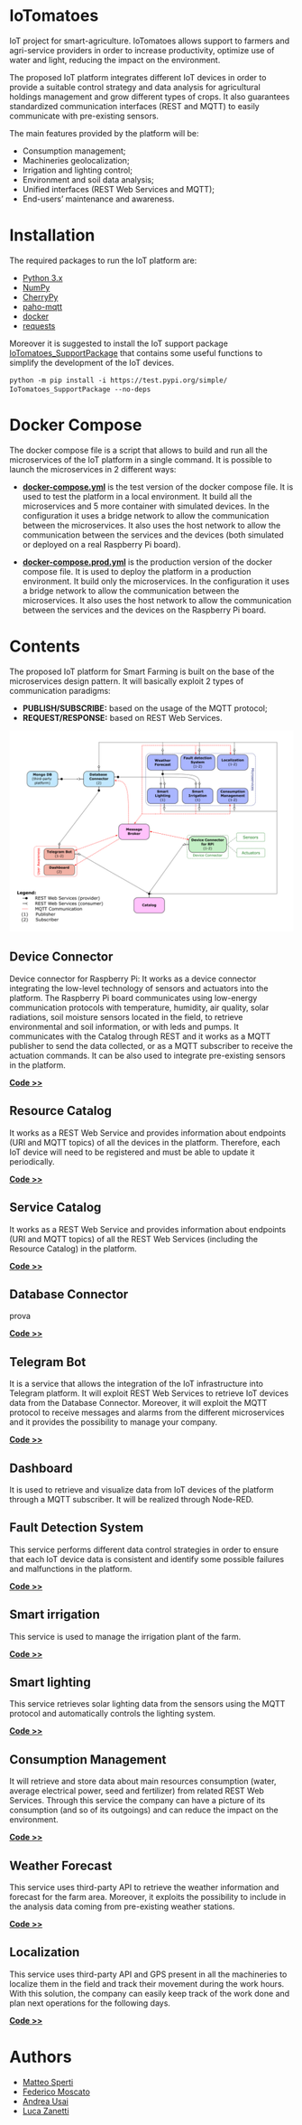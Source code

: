 # IoTomatoes

IoT project for smart-agriculture.
IoTomatoes allows support to farmers and agri-service providers in order to increase productivity, optimize use of water and light, reducing the impact on the environment.

The proposed IoT platform integrates different IoT devices in order to provide a suitable control strategy and data analysis for agricultural holdings management and grow different types of crops. It also guarantees standardized communication interfaces (REST and MQTT) to easily communicate with pre-existing sensors.

The main features provided by the platform will be:
- Consumption management;
- Machineries geolocalization;
- Irrigation and lighting control;
- Environment and soil data analysis;
- Unified interfaces (REST Web Services and MQTT);
- End-users’ maintenance and awareness.

# Installation

The required packages to run the IoT platform are:

- [Python 3.x](https://www.python.org/)
- [NumPy](https://numpy.org/)
- [CherryPy](https://cherrypy.dev/)
- [paho-mqtt](https://www.eclipse.org/paho/index.php?page=clients/python/index.php)
- [docker](https://www.docker.com/)
- [requests](https://requests.readthedocs.io/en/latest/#)

Moreover it is suggested to install the IoT support package [IoTomatoes_SupportPackage](./IoTomatoes_SupportPackage/README.md) that contains some useful functions to simplify the development of the IoT devices.

    python -m pip install -i https://test.pypi.org/simple/ IoTomatoes_SupportPackage --no-deps

 # Docker Compose

The docker compose file is a script that allows to build and run all the microservices of the IoT platform in a single command. It is possible to launch the microservices in 2 different ways:

- **[docker-compose.yml](./docker-compose.yml)** is the test version of the docker compose file. It is used to test the platform in a local environment. It build all the microservices and 5 more container with simulated devices. In the configuration it uses 
a bridge network to allow the communication between the microservices. It also uses the host network to allow the communication between the services and the devices (both simulated or deployed on a real Raspberry Pi board).


- **[docker-compose.prod.yml](./docker-compose.prod.yml)** is the production version of the docker compose file. It is used to deploy the platform in a production environment. It build only the microservices. In the configuration it uses a bridge network to allow the communication between the microservices. It also uses the host network to allow the communication between the services and the devices on the Raspberry Pi board.

# Contents

The proposed IoT platform for Smart Farming is built on the base of the microservices design pattern. It will basically exploit 2 types of communication paradigms:
- **PUBLISH/SUBSCRIBE:** based on the usage of the MQTT protocol;
- **REQUEST/RESPONSE:** based on REST Web Services.

![plot](./Doc/Schema_platform.png)

## Device Connector
Device connector for Raspberry Pi: It works as a device connector integrating the low-level technology of sensors  and actuators into the platform. The Raspberry Pi board communicates using low-energy communication protocols with temperature, humidity, air quality, solar radiations, soil moisture sensors located in the field, to retrieve environmental and soil information, or with leds and pumps. It communicates with the Catalog through REST and it works as a MQTT publisher to send the data collected, or as a MQTT subscriber to receive the actuation commands. It can be also used to integrate pre-existing sensors in the platform.

**[Code >>](./Devices/)**  

## Resource Catalog
It works as a REST Web Service and provides information about endpoints (URI and MQTT topics) of all the devices in the platform. Therefore, each IoT device will need to be registered and must be able to update it periodically.

**[Code >>](./ResourceCatalog/)**  

## Service Catalog
It works as a REST Web Service and provides information about endpoints (URI and MQTT topics) of all the REST Web Services (including the Resource Catalog) in the platform. 

**[Code >>](./ServiceCatalog/)**  

## Database Connector
prova

**[Code >>](./Connector/)**  

## Telegram Bot
It is a service that allows the integration of the IoT infrastructure into Telegram platform. It will exploit REST Web Services to retrieve IoT devices data from the Database Connector. Moreover, it will exploit the MQTT protocol to receive messages and alarms from the different microservices and it provides the possibility to manage your company.

**[Code >>](./TelegramBot/)**  

## Dashboard
It is used to retrieve and visualize data from IoT devices of the platform through a MQTT subscriber. It will be realized through Node-RED.

## Fault Detection System 
This service performs different data control strategies in order to ensure that each IoT device data is consistent and identify some possible failures and malfunctions in the platform.

**[Code >>](./FaultDetectionService/)**  

## Smart irrigation
This service is used to manage the irrigation plant of the farm.

**[Code >>](./SmartIrrigation/)**  

## Smart lighting
This service retrieves solar lighting data from the sensors using the MQTT protocol and automatically controls the lighting system.

**[Code >>](./SmartLighting/)**  

## Consumption Management
It will retrieve and store data about main resources consumption (water, average electrical power, seed and fertilizer) from related REST Web Services. Through this service the company can have a picture of its consumption (and so of its outgoings) and can reduce the impact on the environment.

**[Code >>](./ConsumptionManager/)**  

## Weather Forecast
This service uses third-party API to retrieve the weather information and forecast for the farm area. Moreover, it exploits the possibility to include in the analysis data coming from pre-existing weather stations.

**[Code >>](./WeatherForecast/)**  

## Localization
This service uses third-party API and GPS present in all the machineries to localize them in the field and track their movement during the work hours. With this solution, the company can easily keep track of the work done and plan next operations for the following days.

**[Code >>](./Localization/)**  

# Authors

- [Matteo Sperti](https://github.com/Matteo-Sperti)
- [Federico Moscato](https://github.com/JMFede)
- [Andrea Usai](https://github.com/Andrechief98)
- [Luca Zanetti](https://github.com/lucazanett)

